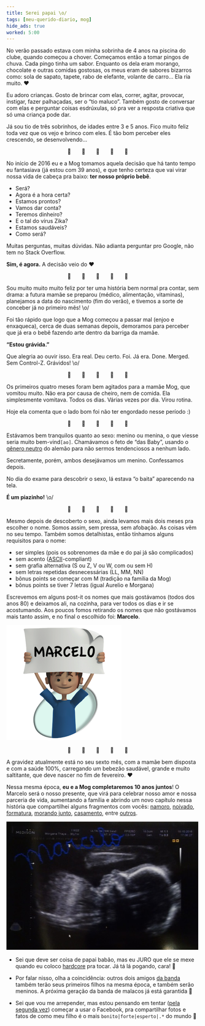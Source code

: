 ```yaml
---
title: Serei papai \o/
tags: [meu-querido-diario, mog]
hide_ads: true
worked: 5:00
---
```


No verão passado estava com minha sobrinha de 4 anos na piscina do clube, quando começou a chover. Começamos então a tomar pingos de chuva. Cada pingo tinha um sabor. Enquanto os dela eram morango, chocolate e outras comidas gostosas, os meus eram de sabores bizarros como: sola de sapato, tapete, rabo de elefante, volante de carro... Ela ria muito. ❤️

Eu adoro crianças. Gosto de brincar com elas, correr, agitar, provocar, instigar, fazer palhaçadas, ser o “tio maluco”. Também gosto de conversar com elas e perguntar coisas esdrúxulas, só pra ver a resposta criativa que só uma criança pode dar.

Já sou tio de três sobrinhos, de idades entre 3 e 5 anos. Fico muito feliz toda vez que os vejo e brinco com eles. É tão bom perceber eles crescendo, se desenvolvendo…

<p style="text-align:center;letter-spacing:2em;">👶👶👶👶👶</p>

No início de 2016 eu e a Mog tomamos aquela decisão que há tanto tempo eu fantasiava (já estou com 39 anos), e que tenho certeza que vai virar nossa vida de cabeça pra baixo: **ter nosso próprio bebê**.

- Será?
- Agora é a hora certa?
- Estamos prontos?
- Vamos dar conta?
- Teremos dinheiro?
- E o tal do vírus Zika?
- Estamos saudáveis?
- Como será?

Muitas perguntas, muitas dúvidas. Não adianta perguntar pro Google, não tem no Stack Overflow.

**Sim, é agora.** A decisão veio do ❤️

<p style="text-align:center;letter-spacing:2em;">👶👶👶👶👶</p>

Sou muito muito muito feliz por ter uma história bem normal pra contar, sem drama: a futura mamãe se preparou (médico, alimentação, vitaminas), planejamos a data do nascimento (fim do verão), e tivemos a sorte de conceber já no primeiro mês! \o/

Foi tão rápido que logo que a Mog começou a passar mal (enjoo e enxaqueca), cerca de duas semanas depois, demoramos para perceber que já era o bebê fazendo arte dentro da barriga da mamãe.

**“Estou grávida.”**

Que alegria ao ouvir isso. Era real. Deu certo. Foi. Já era. Done. Merged. Sem Control-Z. Grávidos! \o/

<p style="text-align:center;letter-spacing:2em;">👶👶👶👶👶</p>

<!-- ![](https://cdn.meme.am/instances/64572860.jpg) -->

Os primeiros quatro meses foram bem agitados para a mamãe Mog, que vomitou muito. Não era por causa de cheiro, nem de comida. Ela simplesmente vomitava. Todos os dias. Várias vezes por dia. Virou rotina.

Hoje ela comenta que o lado bom foi não ter engordado nesse período :)

<p style="text-align:center;letter-spacing:2em;">👶👶👶👶👶</p>

Estávamos bem tranquilos quanto ao sexo: menino ou menina, o que viesse seria muito bem-vind`[ao]`. Chamávamos o feto de “das Baby”, usando o [gênero neutro](http://www.aprender-alemao.com/genero-substantivos-alemao.html) do alemão para não sermos tendenciosos a nenhum lado.

Secretamente, porém, ambos desejávamos um menino. Confessamos depois.

No dia do exame para descobrir o sexo, lá estava “o baita” aparecendo na tela.

**É um piazinho!** \o/

<p style="text-align:center;letter-spacing:2em;">👶👶👶👶👶</p>

Mesmo depois de descoberto o sexo, ainda levamos mais dois meses pra escolher o nome. Somos assim, sem pressa, sem afobação. As coisas vêm no seu tempo. Também somos detalhistas, então tínhamos alguns requisitos para o nome:

- ser simples (pois os sobrenomes da mãe e do pai já são complicados)
- sem acento ([ASCII](https://en.wikipedia.org/wiki/ASCII)-compliant)
- sem grafia alternativa (S ou Z, V ou W, com ou sem H)
- sem letras repetidas desnecessárias (LL, MM, NN)
- bônus points se começar com M (tradição na família da Mog)
- bônus points se tiver 7 letras (igual Aurelio e Morgana)

Escrevemos em alguns post-it os nomes que mais gostávamos (todos dos anos 80) e deixamos ali, na cozinha, para ver todos os dias e ir se acostumando. Aos poucos fomos retirando os nomes que não gostávamos mais tanto assim, e no final o escolhido foi: **Marcelo**.

![](/img/blog/marcelo-piazinho.jpg)

<p style="text-align:center;letter-spacing:2em;">👶👶👶👶👶</p>

A gravidez atualmente está no seu sexto mês, com a mamãe bem disposta e com a saúde 100%, carregando um bebezão saudável, grande e muito saltitante, que deve nascer no fim de fevereiro. ❤️

Nessa mesma época, **eu e a Mog completaremos 10 anos juntos**! O Marcelo será o nosso presente, que virá para celebrar nosso amor e nossa parceria de vida, aumentando a família e abrindo um novo capítulo nessa história que compartilhei alguns fragmentos com vocês:
[namoro](/blog/2007/08/18/1200-piscando-no-microondas/),
[noivado](/blog/2008/07/18/a-lua-a-pedra-e-o-amor/),
[formatura](/blog/2009/04/17/garota-nota-10-2/),
[morando junto](/blog/2009/05/15/dois-corpos-um-espaco/),
[casamento](/blog/2011/05/13/casamento/),
entre [outros](/tags/#mog).

![](/img/blog/marcelo-ultrassom.jpg)

- Sei que deve ser coisa de papai babão, mas eu JURO que ele se mexe quando eu coloco [hardcore](/musica/) pra tocar. Já tá lá pogando, cara! 🤘

- Por falar nisso, olha a coincidência: outros dois amigos [da banda](/blog/2016/06/18/ensaio-banda/) também terão seus primeiros filhos na mesma época, e também serão meninos. A próxima geração da banda de malacos já está garantida  🎤

- Sei que vou me arrepender, mas estou pensando em tentar ([pela segunda vez](/blog/2012/07/13/entrei-no-facebook/)) começar a usar o Facebook, pra compartilhar fotos e fatos de como meu filho é o mais `bonito|forte|esperto|.*` do mundo 🏅
